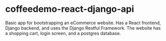 # coffeedemo-react-django-api

Basic app for bootstrapping an eCommerce website. Has a React frontend, Django backend, and uses the Django Restful Framework. The website has a shopping cart, login screen, and a postgres database.
